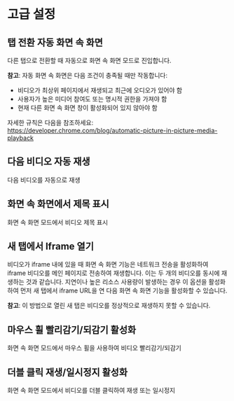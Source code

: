 # 고급 설정

## 탭 전환 자동 화면 속 화면

다른 탭으로 전환할 때 자동으로 화면 속 화면 모드로 진입합니다.

**참고**: 자동 화면 속 화면은 다음 조건이 충족될 때만 작동합니다:

- 비디오가 최상위 페이지에서 재생되고 최근에 오디오가 있어야 함
- 사용자가 높은 미디어 참여도 또는 명시적 권한을 가져야 함
- 현재 다른 화면 속 화면 창이 활성화되어 있지 않아야 함

자세한 규칙은 다음을 참조하세요: https://developer.chrome.com/blog/automatic-picture-in-picture-media-playback

## 다음 비디오 자동 재생

다음 비디오를 자동으로 재생

## 화면 속 화면에서 제목 표시

화면 속 화면 모드에서 비디오 제목 표시

## 새 탭에서 Iframe 열기

비디오가 iframe 내에 있을 때 화면 속 화면 기능은 네트워크 전송을 활성화하여 iframe 비디오를 메인 페이지로 전송하여 재생합니다. 이는 두 개의 비디오를 동시에 재생하는 것과 같습니다. 지연이나 높은 리소스 사용량이 발생하는 경우 이 옵션을 활성화하여 먼저 새 탭에서 iframe URL을 연 다음 화면 속 화면 기능을 활성화할 수 있습니다.

**참고**: 이 방법으로 열린 새 탭은 비디오를 정상적으로 재생하지 못할 수 있습니다.

## 마우스 휠 빨리감기/되감기 활성화

화면 속 화면 모드에서 마우스 휠을 사용하여 비디오 빨리감기/되감기

## 더블 클릭 재생/일시정지 활성화

화면 속 화면 모드에서 비디오를 더블 클릭하여 재생 또는 일시정지
